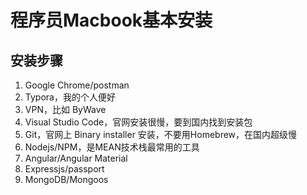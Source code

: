 # 程序员Macbook基本安装



## 安装步骤

1. Google Chrome/postman
2. Typora，我的个人便好
3. VPN，比如 ByWave
4. Visual Studio Code，官网安装很慢，要到国内找到安装包
5. Git，官网上 Binary installer 安装，不要用Homebrew，在国内超级慢
6. Nodejs/NPM，是MEAN技术栈最常用的工具
7. Angular/Angular Material
8. Expressjs/passport
9. MongoDB/Mongoos